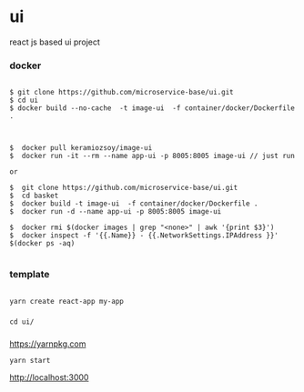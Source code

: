 # ui
react js based ui project






### docker 

```

$ git clone https://github.com/microservice-base/ui.git
$ cd ui
$ docker build --no-cache  -t image-ui  -f container/docker/Dockerfile .



$  docker pull keramiozsoy/image-ui
$  docker run -it --rm --name app-ui -p 8005:8005 image-ui // just run

or

$  git clone https://github.com/microservice-base/ui.git
$  cd basket
$  docker build -t image-ui  -f container/docker/Dockerfile . 
$  docker run -d --name app-ui -p 8005:8005 image-ui

$  docker rmi $(docker images | grep "<none>" | awk '{print $3}')
$  docker inspect -f '{{.Name}} - {{.NetworkSettings.IPAddress }}' $(docker ps -aq)


```

### template
```

yarn create react-app my-app

```

### 
`cd ui/`

### 
https://yarnpkg.com

`yarn start`

[http://localhost:3000](http://localhost:3000)
